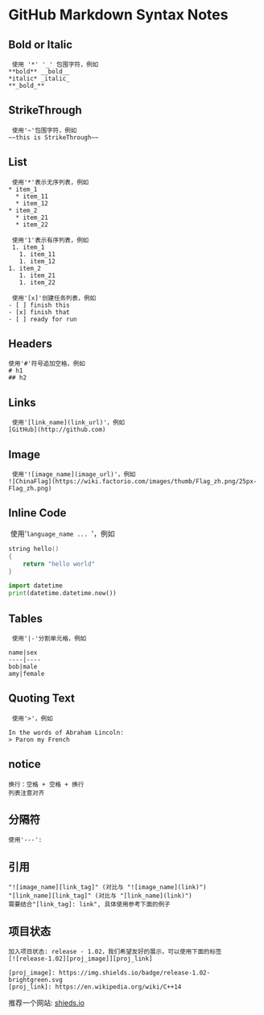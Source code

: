 # GitHub Markdown Syntax Notes

## Bold or Italic
  ```
  使用 '*' '_' 包围字符，例如  
  **bold** __bold__
  *italic* _italic_
  **_bold_**
  ```
  
## StrikeThrough
  ```
  使用'~'包围字符，例如
  ~~this is StrikeThrough~~
  ```

## List
  ```
  使用'*'表示无序列表，例如
  * item_1
    * item_11
    * item_12
  * item_2
    * item_21
    * item_22
    
  使用'1'表示有序列表，例如
  1. item_1
     1. item_11
     1. item_12
  1. item_2
     1. item_21
     1. item_22
     
  使用'[x]'创建任务列表，例如
  - [ ] finish this
  - [x] finish that
  - [ ] ready for run
  ```

## Headers
  ```
  使用'#'符号追加空格，例如  
  # h1 
  ## h2
  ```
  
## Links
  ```
  使用'[link_name](link_url)'，例如
  [GitHub](http://github.com)
  ```
  
## Image
  ```
  使用'![image_name](image_url)'，例如
  ![ChinaFlag](https://wiki.factorio.com/images/thumb/Flag_zh.png/25px-Flag_zh.png)
  ```
  
## Inline Code
  使用'```language_name ... ```'，例如
  
  ```c
  string hello()
  {
      return "hello world"
  }
  ```
  
  ```python
  import datetime
  print(datetime.datetime.now())
  ```

## Tables
  ```
  使用'|-'分割单元格，例如
  
  name|sex
  ----|----
  bob|male
  amy|female
  ```
  
## Quoting Text
  ```
  使用'>'，例如
  
  In the words of Abraham Lincoln:
  > Paron my French
  ```
  
## notice
  ```
  换行：空格 + 空格 + 换行  
  列表注意对齐
  ```
  
## 分隔符
  ```
  使用'---':
  ```

## 引用
  ```
  "![image_name][link_tag]" (对比与 "![image_name](link)")  
  "[link_name][link_tag]" (对比与 "[link_name](link)")  
  需要结合"[link_tag]: link", 具体使用参考下面的例子
  ```

## 项目状态
  ```
  加入项目状态: release - 1.02，我们希望友好的展示，可以使用下面的标签
  [![release-1.02][proj_image]][proj_link]
  
[proj_image]: https://img.shields.io/badge/release-1.02-brightgreen.svg  
[proj_link]: https://en.wikipedia.org/wiki/C++14
  ```
  
  推荐一个网站: [shieds.io](https://shields.io/)
